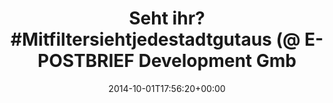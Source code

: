 ---
retweeted: false
source: <a href="http://www.eyeem.com" rel="nofollow">EyeEm</a>
entities:
  hashtags:
  - text: Mitfiltersiehtjedestadtgutaus
    indices:
    - '10'
    - '40'
  symbols: []
  user_mentions: []
  urls:
  - url: http://t.co/AO633L7S0d
    expanded_url: http://EyeEm.com/p/48032946
    display_url: EyeEm.com/p/48032946
    indices:
    - '74'
    - '96'
display_text_range:
- '0'
- '96'
favorite_count: '2'
id_str: '517372457112862720'
truncated: false
retweet_count: '0'
id: '517372457112862720'
possibly_sensitive: false
created_at: Wed Oct 01 17:56:20 +0000 2014
favorited: false
full_text: 'Seht ihr? #Mitfiltersiehtjedestadtgutaus (@ E-POSTBRIEF Development GmbH)'
lang: de
quote_url: http://EyeEm.com/p/48032946
tags:
- Mitfiltersiehtjedestadtgutaus
- pesos/twitter
date: '2014-10-01T17:56:20+00:00'
src: https://twitter.com/bascht/status/517372457112862720
original_url: https://twitter.com/bascht/status/517372457112862720
type: twitter_tweet
text: 'Seht ihr? #Mitfiltersiehtjedestadtgutaus (@ E-POSTBRIEF Development GmbH)'
title: 'Seht ihr? #Mitfiltersiehtjedestadtgutaus (@ E-POSTBRIEF Development Gmb'

---